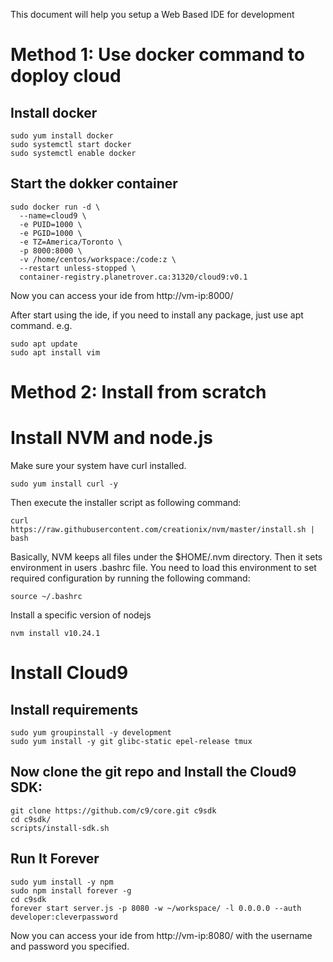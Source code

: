 This document will help you setup a Web Based IDE for development

# Method 1: Use docker command to doploy cloud

## Install docker
```
sudo yum install docker
sudo systemctl start docker
sudo systemctl enable docker
```

## Start the dokker container
```
sudo docker run -d \
  --name=cloud9 \
  -e PUID=1000 \
  -e PGID=1000 \
  -e TZ=America/Toronto \
  -p 8000:8000 \
  -v /home/centos/workspace:/code:z \
  --restart unless-stopped \
  container-registry.planetrover.ca:31320/cloud9:v0.1

```
Now you can access your ide from http://vm-ip:8000/

After start using the ide, if you need to install any package, just use apt command. e.g.

```
sudo apt update
sudo apt install vim
```


# Method 2: Install from scratch

# Install NVM and node.js
Make sure your system have curl installed.
```
sudo yum install curl -y 
```
Then execute the installer script as following command:
```
curl https://raw.githubusercontent.com/creationix/nvm/master/install.sh | bash   
```
Basically, NVM keeps all files under the $HOME/.nvm directory. Then it sets environment in users .bashrc file. You need to load this environment to set required configuration by running the following command:
```
source ~/.bashrc
```

Install a specific version of nodejs
```
nvm install v10.24.1
```

# Install Cloud9

## Install requirements
```
sudo yum groupinstall -y development
sudo yum install -y git glibc-static epel-release tmux
```
## Now clone the git repo and Install the Cloud9 SDK:
```
git clone https://github.com/c9/core.git c9sdk
cd c9sdk/
scripts/install-sdk.sh
```

## Run It Forever
```
sudo yum install -y npm
sudo npm install forever -g
cd c9sdk
forever start server.js -p 8080 -w ~/workspace/ -l 0.0.0.0 --auth developer:cleverpassword
```

Now you can access your ide from http://vm-ip:8080/ with the username and password you specified.

